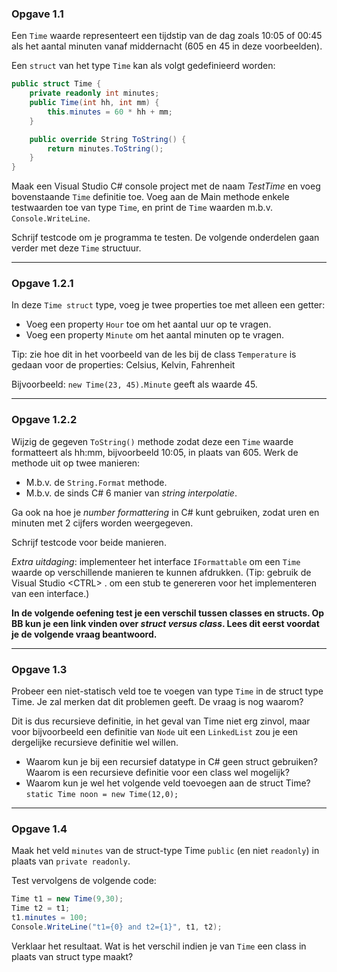### Opgave 1.1
Een `Time` waarde representeert een tijdstip van de dag zoals 10:05 of 00:45 als het aantal minuten vanaf middernacht (605 en 45 in deze voorbeelden). 

Een `struct` van het type `Time` kan als volgt gedefinieerd worden:

```c#
public struct Time {
    private readonly int minutes;
    public Time(int hh, int mm) {
        this.minutes = 60 * hh + mm;
    }

    public override String ToString() {
        return minutes.ToString();
    }
}
```

Maak een Visual Studio C# console project met de naam *TestTime* en voeg bovenstaande `Time` definitie toe.
Voeg aan de Main methode enkele testwaarden toe van type `Time`, en print de `Time` waarden m.b.v. `Console.WriteLine`.

Schrijf testcode om je  programma te testen.
De volgende onderdelen gaan verder met deze `Time` structuur.

---

### Opgave 1.2.1
In deze `Time struct` type, voeg je twee properties toe met alleen een getter:
- Voeg een property `Hour` toe om het aantal uur op te vragen. 
- Voeg een property `Minute` om het aantal minuten op te vragen.

Tip: zie hoe dit in het voorbeeld van de les bij de class `Temperature` is gedaan
voor de properties: Celsius, Kelvin, Fahrenheit

Bijvoorbeeld: `new Time(23, 45).Minute` geeft als waarde 45.

---

### Opgave 1.2.2
Wijzig de gegeven `ToString()` methode zodat deze een `Time` waarde formatteert
als hh:mm, bijvoorbeeld 10:05, in plaats van 605. Werk de methode uit op twee manieren:
- M.b.v. de `String.Format` methode.
- M.b.v. de sinds C# 6 manier van *string interpolatie*. 

Ga ook na hoe je *number formattering* in C# kunt gebruiken, zodat uren en minuten met 2 cijfers worden weergegeven.

Schrijf testcode voor beide manieren.

*Extra uitdaging*: implementeer het interface `IFormattable` om een `Time` waarde
op verschillende manieren te kunnen afdrukken.
(Tip: gebruik de Visual Studio \<CTRL\> . om een stub te genereren voor het
implementeren van een interface.)

**In de volgende oefening test je een verschil tussen classes en structs.
Op BB kun je een link vinden over *struct versus class*.
Lees dit eerst voordat je de volgende vraag beantwoord.**

---

### Opgave 1.3
Probeer een niet-statisch veld toe te voegen van type `Time` in de struct type Time.
Je zal merken dat dit problemen geeft. De vraag is nog waarom?

Dit is dus recursieve definitie, in het geval van Time niet erg zinvol,
maar voor bijvoorbeeld een definitie van `Node` uit een `LinkedList` zou je een
dergelijke recursieve definitie wel willen. 
- Waarom kun je bij een recursief datatype in C# geen struct gebruiken?
Waarom is een recursieve definitie voor een class wel mogelijk?
- Waarom kun je wel het volgende veld toevoegen aan de struct Time? 
`static Time noon = new Time(12,0);`

--- 

### Opgave 1.4
Maak het veld `minutes` van de struct-type Time `public` (en niet `readonly`)
in plaats van `private readonly`. 

Test vervolgens de volgende code:

```C#
Time t1 = new Time(9,30);
Time t2 = t1;
t1.minutes = 100;
Console.WriteLine("t1={0} and t2={1}", t1, t2);
```

Verklaar het resultaat. Wat is het verschil indien je van `Time` een class
in plaats van struct type maakt?
